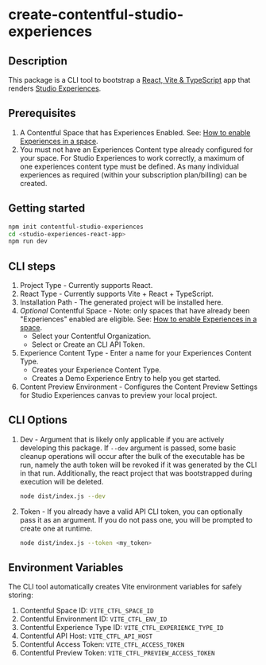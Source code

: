 # create-contentful-studio-experiences

## Description

This package is a CLI tool to bootstrap a [React, Vite & TypeScript](https://github.com/vitejs/vite/tree/main/packages/create-vite/template-react-ts) app that renders [Studio Experiences](https://www.contentful.com/developers/docs/experiences/what-are-experiences/).

## Prerequisites

1. A Contentful Space that has Experiences Enabled. See: [How to enable Experiences in a space](https://www.contentful.com/help/enable-spaces-for-experiences/).
2. You must not have an Experiences Content type already configured for your space. For Studio Experiences to work correctly, a maximum of one experiences content type must be defined. As many individual experiences as required (within your subscription plan/billing) can be created.

## Getting started

```bash
npm init contentful-studio-experiences
cd <studio-experiences-react-app>
npm run dev
```

## CLI steps

1. Project Type - Currently supports React.
2. React Type - Currently supports Vite + React + TypeScript.
3. Installation Path - The generated project will be installed here.
4. _Optional_ Contentful Space - Note: only spaces that have already been "Experiences" enabled are eligible. See: [How to enable Experiences in a space](https://www.contentful.com/help/enable-spaces-for-experiences/).
    - Select your Contentful Organization.
    - Select or Create an CLI API Token.
5. Experience Content Type - Enter a name for your Experiences Content Type.
    - Creates your Experience Content Type.
    - Creates a Demo Experience Entry to help you get started.
6. Content Preview Environment - Configures the Content Preview Settings for Studio Experiences canvas to preview your local project.

## CLI Options

1. Dev - Argument that is likely only applicable if you are actively developing this package. If `--dev` argument is passed, some basic cleanup operations will occur after the bulk of the executable has be run, namely the auth token will be revoked if it was generated by the CLI in that run. Additionally, the react project that was bootstrapped during execution will be deleted.
    ```bash
    node dist/index.js --dev
    ```
2. Token - If you already have a valid API CLI token, you can optionally pass it as an argument. If you do not pass one, you will be prompted to create one at runtime.
    ```bash
    node dist/index.js --token <my_token>
    ```

## Environment Variables

The CLI tool automatically creates Vite environment variables for safely storing:

1. Contentful Space ID: `VITE_CTFL_SPACE_ID`
2. Contentful Environment ID: `VITE_CTFL_ENV_ID`
3. Contentful Experience Type ID: `VITE_CTFL_EXPERIENCE_TYPE_ID`
4. Contentful API Host: `VITE_CTFL_API_HOST`
5. Contentful Access Token: `VITE_CTFL_ACCESS_TOKEN`
6. Contentful Preview Token: `VITE_CTFL_PREVIEW_ACCESS_TOKEN`
